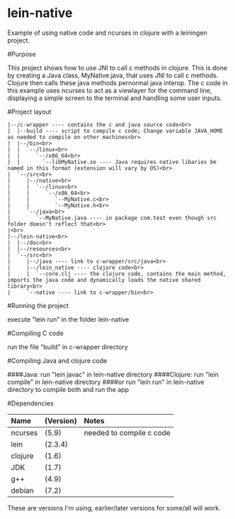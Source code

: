 lein-native
==========

Example of using native code and ncurses in clojure with a leiningen project.

 
#Purpose
 
This project shows how to use JNI to call c methods in clojure.
This is done by creating a Java class, MyNative.java, that uses JNI to call c methods. Clojure then calls these java methods pernormal java interop.
The c code in this example uses ncurses to act as a viewlayer for the command line, displaying a simple screen to the terminal and handling some user inputs.

 
#Project layout

``` 
|--/c-wrapper ---- contains the c and java source code<br>
|  |--build ---- script to compile c code; Change variable JAVA_HOME as needed to compile on other machines<br>
|  |--/bin<br>
|  |  `--/linux<br>
|  |     `--/x86_64<br>
|  |       `--libMyNative.so ---- Java requires native libaries be named in this format (extension will vary by OS)<br>
|  `--/src<br>
|     |--/native<br>
|     |  `--/linux<br>
|     |     `--/x86_64<br>
|     |        `--MyNative.c<br>
|     |        `--MyNative.h<br>
|     `--/java<br>
|        `--MyNative.java ---- in package com.test even though src folder doesn't reflect that<br>
|<br>
|--/lein-native<br>
|  |--/doc<br>
|  |--/resources<br>
|  `--/src<br>
|     |--/java ---- link to c-wrapper/src/java<br>
|     |--/lein_native ---- clojure code<br>
|     |  `--core.clj ---- the clojure code, contains the main method, imports the java code and dynamically loads the native shared library<br>
|     `--native ---- link to c-wrapper/bin<br>
```
 
#Running the project
 
execute "lein run" in the folder lein-native

 
#Compiling C code
 
run the file "build" in c-wrapper directory

 
#Compiling Java and clojure code
 
####Java: 
run "lein javac" in lein-native directory
####Clojure: 
run "lein compile" in lein-native directory
####or
run "lein run" in lein-native directory to compile both and run the app


 
#Dependencies
 
Name    |(Version)      | Notes
:--------|:---------------|:-----------
ncurses |(5.9)          | needed to compile c code
lein    |(2.3.4)        |  
clojure |(1.6)          | 
JDK     |(1.7)          |
g++     |(4.9)          | 
debian  |(7.2)          | 

These are versions I'm using, earlier/later versions for some/all will work.
